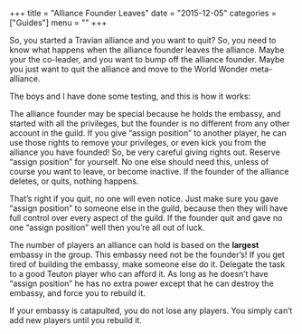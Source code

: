 +++
title = "Alliance Founder Leaves"
date = "2015-12-05"
categories = ["Guides"]
menu = ""
+++

So, you started a Travian alliance and you want to quit? So, you need to know what happens when the alliance founder leaves the alliance. Maybe your the co-leader, and you want to bump off the alliance founder. Maybe you just want to quit the alliance and move to the World Wonder meta-alliance.

The boys and I have done some testing, and this is how it works:

The alliance founder may be special because he holds the embassy, and started with all the privileges, but the founder is no different from any other account in the guild. If you give “assign position” to another player, he can use those rights to remove your privileges, or even kick you from the alliance you have founded! So, be very careful giving rights out. Reserve “assign position” for yourself. No one else should need this, unless of course you want to leave, or become inactive. If the founder of the alliance deletes, or quits, nothing happens.

That’s right if you quit, no one will even notice. Just make sure you gave “assign position” to someone else in the guild, because then they will have full control over every aspect of the guild. If the founder quit and gave no one “assign position” well then you’re all out of luck.

The number of players an alliance can hold is based on the **largest** embassy in the group. This embassy need not be the founder’s! If you get tired of building the embassy, make someone else do it. Delegate the task to a good Teuton player who can afford it. As long as he doesn’t have “assign position” he has no extra power except that he can destroy the embassy, and force you to rebuild it.

If your embassy is catapulted, you do not lose any players. You simply can’t add new players until you rebuild it.